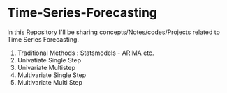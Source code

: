 # Time-Series-Forecasting

In this Repository I'll be sharing concepts/Notes/codes/Projects related to Time Series Forecasting. 

1. Traditional Methods : Statsmodels - ARIMA etc.
2. Univatiate Single Step
3. Univariate Multistep
4. Multivariate Single Step
5. Multivariate Multi Step
